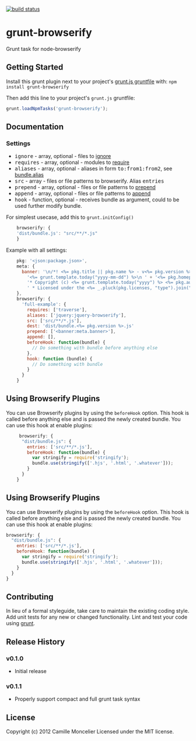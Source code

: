 [![build status](https://secure.travis-ci.org/pix/grunt-browserify.png)](http://travis-ci.org/pix/grunt-browserify)
# grunt-browserify

Grunt task for node-browserify

## Getting Started
Install this grunt plugin next to your project's [grunt.js gruntfile][getting_started] with: `npm install grunt-browserify`

Then add this line to your project's `grunt.js` gruntfile:

```javascript
grunt.loadNpmTasks('grunt-browserify');
```

[grunt]: https://github.com/cowboy/grunt
[getting_started]: https://github.com/cowboy/grunt/blob/master/docs/getting_started.md

## Documentation

### Settings

* <tt>ignore</tt> - array, optional - files to [ignore](https://github.com/substack/node-browserify/blob/master/doc/methods.markdown#bignorefile)
* <tt>requires</tt> - array, optional - modules to [require](https://github.com/substack/node-browserify/blob/master/doc/methods.markdown#brequirefile)
* <tt>aliases</tt> - array, optional - aliases in form <tt>to:from1:from2</tt>, see [bundle.alias](https://github.com/substack/node-browserify/blob/master/doc/methods.markdown#baliasto-from)
* <tt>src</tt> - array - files or file patterns to browserify. Alias <tt>entries</tt>
* <tt>prepend</tt> - array, optional - files or file patterns to [prepend](https://github.com/substack/node-browserify/blob/master/doc/methods.markdown#bprependcontent)
* <tt>append</tt> - array, optional - files or file patterns to [append](https://github.com/substack/node-browserify/blob/master/doc/methods.markdown#bappendcontent)
* <tt>hook</tt> - function, optional - receives bundle as argument, could to be used further modify bundle.


For simplest usecase, add this to ```grunt.initConfig()```

```javascript
    browserify: {
	'dist/bundle.js': "src/**/*.js"
    }
```

Example with all settings:

```javascript
    pkg: '<json:package.json>',
    meta: {
      banner: '\n/*! <%= pkg.title || pkg.name %> - v<%= pkg.version %> - ' +
        '<%= grunt.template.today("yyyy-mm-dd") %>\n ' + '<%= pkg.homepage ? "* " + pkg.homepage + "\n *\n " : "" %>' +
        '* Copyright (c) <%= grunt.template.today("yyyy") %> <%= pkg.author.name %>;\n' +
        ' * Licensed under the <%= _.pluck(pkg.licenses, "type").join(", ") %> license */'
    },
    browserify: {
      'full-example': {
        requires: ['traverse'],
        aliases: ['jquery:jquery-browserify'],
        src: ['src/**/*.js'],
        dest: 'dist/bundle.<%= pkg.version %>.js'
        prepend: ['<banner:meta.banner>'],
        append: [],
        beforeHook: function(bundle) {
          // Do something with bundle before anything else
        },
        hook: function (bundle) {
          // Do something with bundle
        }
      }
    }
```

## Using Browserify Plugins

You can use Browserify plugins by using the `beforeHook` option. This hook is called before anything else and is passed the newly created
bundle. You can use this hook at enable plugins:

```javascript
     browserify: {
      "dist/bundle.js": {
        entries: ['src/**/*.js'],
        beforeHook: function(bundle) {
          var stringify = require('stringify');
          bundle.use(stringify(['.hjs', '.html', '.whatever']));
        }
      }
    }
```

## Using Browserify Plugins

You can use Browserify plugins by using the `beforeHook` option. This hook is called before anything else and is passed the newly created
bundle. You can use this hook at enable plugins:

```javascript
browserify: {
  "dist/bundle.js": {
    entries: ['src/**/*.js'],
    beforeHook: function(bundle) {
      var stringify = require('stringify');
      bundle.use(stringify(['.hjs', '.html', '.whatever']));
    }
  }
}
```


## Contributing
In lieu of a formal styleguide, take care to maintain the existing coding style. Add unit tests for any new or changed functionality. Lint and test your code using [grunt][grunt].

## Release History

### v0.1.0
  - Initial release

### v0.1.1
  - Properly support compact and full grunt task syntax

## License
Copyright (c) 2012 Camille Moncelier
Licensed under the MIT license.
